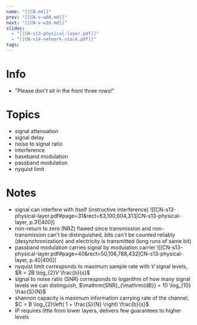 ```yaml
---
name: "[[CN.md]]"
prev: "[[CN-v-w08.md]]"
next: "[[CN-v-w10.md]]"
slides:
  - "[[CN-s13-physical-layer.pdf]]"
  - "[[CN-s14-network-stack.pdf]]"
tags:
---
```



# Info
- "Please don't sit in the front three rows!"


# Topics
- signal attenuation
- signal delay
- noise to signal ratio
- interference
- baseband modulation
- passband modulation
- nyquist limit


# Notes
- signal can interfere with itself (instructive interference) ![[CN-s13-physical-layer.pdf#page=31&rect=63,100,604,313|CN-s13-physical-layer, p.31|400]]
- non-return to zero (NRZ) flawed since transmission and non-transmission can't be distinguished, bits can't be counted reliably (desynchronization) and electricity is transmitted (long runs of same bit)
- passband modulation carries signal by modulation carrier ![[CN-s13-physical-layer.pdf#page=40&rect=50,106,788,432|CN-s13-physical-layer, p.40|400]]
- nyquist limit corresponds to maximum sample rate with $V$ signal levels, $R = 2B \log_{2}V \frac{b}{s}$
- signal to noise ratio (SNR) corresponds to logarithm of how many signal levels we can distinguish, $\mathrm{SNR}_{\mathrm{dB}} = 10 \log_{10} \frac{S}{N}$
- shannon capacity is maximum information carrying rate of the channel, $C = B \log_{2}\left( 1 + \frac{S}{N} \right) \frac{b}{s}$
- IP requires little from lower layers, delivers few guarantees to higher levels